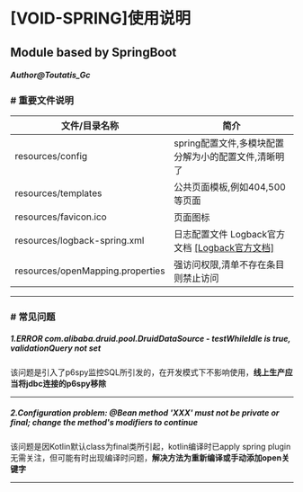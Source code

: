 # [VOID-SPRING]使用说明

## Module based by SpringBoot

##### Author@Toutatis_Gc

### # 重要文件说明

| 文件/目录名称                    | 简介                                                         |
| -------------------------------- | ------------------------------------------------------------ |
| resources/config                 | spring配置文件,多模块配置分解为小的配置文件,清晰明了         |
| resources/templates              | 公共页面模板,例如404,500等页面                               |
| resources/favicon.ico            | 页面图标                                                     |
| resources/logback-spring.xml     | 日志配置文件 Logback官方文档 [[Logback官方文档]](https://logback.qos.ch/documentation.html) |
| resources/openMapping.properties | 强访问权限,清单不存在条目则禁止访问                          |

------

### # 常见问题

##### 1.ERROR com.alibaba.druid.pool.DruidDataSource - testWhileIdle is true, validationQuery not set

该问题是引入了p6spy监控SQL所引发的，在开发模式下不影响使用，**线上生产应当将jdbc连接的p6spy移除**

------

##### 2.Configuration problem: @Bean method 'XXX' must not be private or final; change the method's modifiers to continue

该问题是因Kotlin默认class为final类所引起，kotlin编译时已apply spring plugin无需关注，但可能有时出现编译时问题，**解决方法为重新编译或手动添加open关键字**

------

